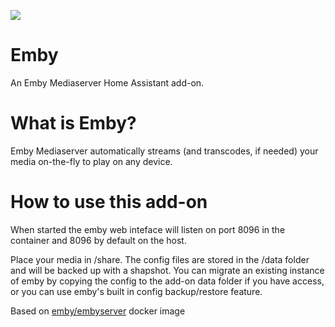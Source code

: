 [![](https://github.com/haberda/hassio_addons/blob/master/emby/logo.png)](http://emby.media/)

# Emby

An Emby Mediaserver Home Assistant add-on.

# What is Emby?

Emby Mediaserver automatically streams (and transcodes, if needed) your media
on-the-fly to play on any device.

# How to use this add-on

When started the emby web inteface will listen on port 8096 in the container and 8096 by default on the host.

Place your media in /share. The config files are stored in the /data folder and will be backed up with a shapshot. You can migrate an existing instance of emby by copying the config to the add-on data folder if you have access, or you can use emby's built in config backup/restore feature.

Based on [emby/embyserver](https://registry.hub.docker.com/r/emby/embyserver) docker image

